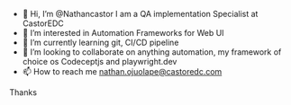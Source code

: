 - 👋 Hi, I’m @Nathancastor I am a QA implementation Specialist at CastorEDC
- 👀 I’m interested in Automation Frameworks for Web UI
- 🌱 I’m currently learning git, CI/CD pipeline
- 💞️ I’m looking to collaborate on anything automation, my framework of choice os Codeceptjs and playwright.dev
- 📫 How to reach me nathan.ojuolape@castoredc.com

Thanks
<!---
Nathancastor/Nathancastor is a ✨ special ✨ repository because its `README.md` (this file) appears on your GitHub profile.
You can click the Preview link to take a look at your changes.
--->
